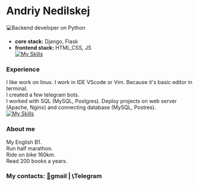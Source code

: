 # Andriy Nedilskej
:computer:Backend developer on Python
* **core  stack:** Django, Flask
* **frontend stack:** HTML,CSS, JS   
[![My Skills](https://skillicons.dev/icons?i=django,flask,js,html,css)](https://skillicons.dev)



### Experience
I like work on linux.
I work in IDE VScode or Vim. Because it's basic editor in terminal.           
I created a few telegram bots.    
I worked with SQL (MySQL, Postgres). Deploy projects on web server (Apache, Nginx) and connecting database (MySQL, Postres).  
[![My Skills](https://skillicons.dev/icons?i=git,docker,nginx,vim,mysql,postgres)](https://skillicons.dev)

### About me
My English B1.      
Run half marathon.   
Ride on bike 160km.   
Read 200 books a years. 

### My contacts: [:newspaper:](https://andrej.nedilskej@gmail.com)gmail |  [:telephone_receiver:](https://t.me/andrew_stoic)Telegram

